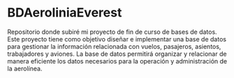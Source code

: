# BDAeroliniaEverest
Repositorio donde subiré mi proyecto de fin de curso de bases de datos.
Este proyecto tiene como objetivo diseñar e implementar una base de datos para gestionar la información relacionada con vuelos, pasajeros, asientos, trabajadores y aviones. La base de datos permitirá organizar y relacionar de manera eficiente los datos necesarios para la operación y administración de la aerolínea.

